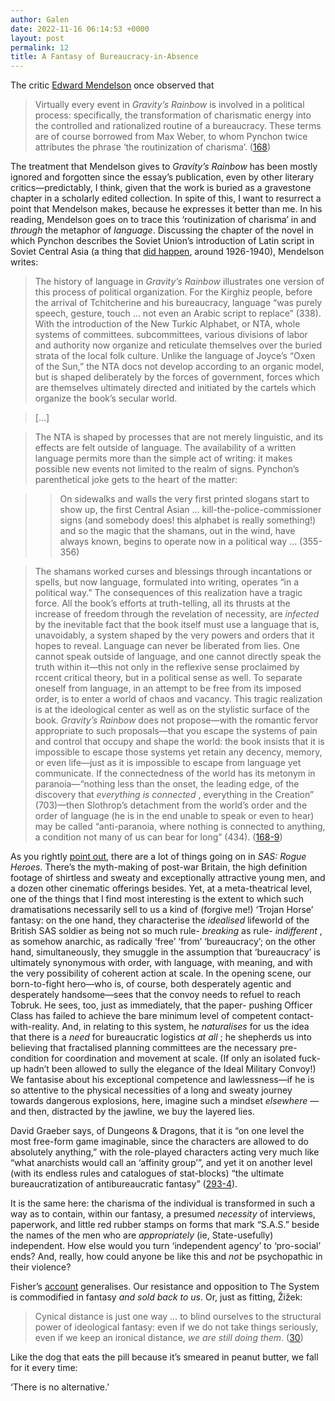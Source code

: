 ```yaml
---
author: Galen
date: 2022-11-16 06:14:53 +0000
layout: post
permalink: 12
title: A Fantasy of Bureaucracy-in-Absence
---
```



The critic [Edward Mendelson](https://en.wikipedia.org/wiki/Edward_Mendelson)
once observed that

> Virtually every event in _Gravity’s Rainbow_ is involved in a political
process: specifically, the transformation of charismatic energy into the
controlled and rationalized routine of a bureaucracy. These terms are of
course borrowed from Max Weber, to whom Pynchon twice attributes the phrase
‘the routinization of charisma’.
([168](https://www.worldcat.org/isbn/0316522317))

The treatment that Mendelson gives to _Gravity’s Rainbow_ has been mostly
ignored and forgotten since the essay’s publication, even by other literary
critics—predictably, I think, given that the work is buried as a gravestone
chapter in a scholarly edited collection. In spite of this, I want to
resurrect a point that Mendelson makes, because he expresses it better than
me. In his reading, Mendelson goes on to trace this ‘routinization of
charisma’ in and _through_ the metaphor of _language_. Discussing the chapter
of the novel in which Pynchon describes the Soviet Union’s introduction of
Latin script in Soviet Central Asia (a thing that [did
happen](https://worldcat.org/isbn/9780312041199), around 1926-1940), Mendelson
writes:

> The history of language in _Gravity’s Rainbow_ illustrates one version of
this process of political organization. For the Kirghiz people, before the
arrival of Tchitcherine and his bureaucracy, language “was purely speech,
gesture, touch … not even an Arabic script to replace” (338). With the
introduction of the New Turkic Alphabet, or NTA, whole systems of committees.
subcommittees, various divisions of labor and authority now organize and
reticulate themselves over the buried strata of the local folk culture. Unlike
the language of Joyce’s “Oxen of the Sun,” the NTA docs not develop according
to an organic model, but is shaped deliberately by the forces of government,
forces which are themselves ultimately directed and initiated by the cartels
which organize the book’s secular world.

>

> […]

>

> The NTA is shaped by processes that are not merely linguistic, and its
effects are felt outside of language. The availability of a written language
permits more than the simple act of writing: it makes possible new events not
limited to the realm of signs. Pynchon’s parenthetical joke gets to the heart
of the matter:

>

>> On sidewalks and walls the very first printed slogans start to show up, the
first Central Asian … kill-the-police-commissioner signs (and somebody does!
this alphabet is really something!) and so the magic that the shamans, out in
the wind, have always known, begins to operate now in a political way …
(355-356)

>

> The shamans worked curses and blessings through incantations or spells, but
now language, formulated into writing, operates “in a political way.” The
consequences of this realization have a tragic force. All the book’s efforts
at truth-telling, all its thrusts at the increase of freedom through the
revelation of necessity, are _infected_ by the inevitable fact that the book
itself must use a language that is, unavoidably, a system shaped by the very
powers and orders that it hopes to reveal. Language can never be liberated
from lies. One cannot speak outside of language, and one cannot directly speak
the truth within it—this not only in the reflexive sense proclaimed by rccent
critical theory, but in a political sense as well. To separate oneself from
language, in an attempt to be free from its imposed order, is to enter a world
of chaos and vacancy. This tragic realization is at the ideological center as
well as on the stylistic surface of the book. _Gravity’s Rainbow_ does not
propose—with the romantic fervor appropriate to such proposals—that you escape
the systems of pain and control that occupy and shape the world: the book
insists that it is impossible to escape those systems yet retain any decency,
memory, or even life—just as it is impossible to escape from language yet
communicate. If the connectedness of the world has its metonym in
paranoia—“nothing less than the onset, the leading edge, of the discovery that
_everything is connected_ , everything in the Creation” (703)—then Slothrop’s
detachment from the world’s order and the order of language (he is in the end
unable to speak or even to hear) may be called “anti-paranoia, where nothing
is connected to anything, a condition not many of us can bear for long” (434).
([168-9](https://www.worldcat.org/isbn/0316522317))

As you rightly [point out](https://angst.blog/11), there are a lot of things
going on in _SAS: Rogue Heroes_. There’s the myth-making of post-war Britain,
the high definition footage of shirtless and sweaty and exceptionally
attractive young men, and a dozen other cinematic offerings besides. Yet, at a
meta-theatrical level, one of the things that I find most interesting is the
extent to which such dramatisations necessarily sell to us a kind of (forgive
me!) ‘Trojan Horse’ fantasy: on the one hand, they characterise the
_idealised_ lifeworld of the British SAS soldier as being not so much rule-
_breaking_ as rule- _indifferent_ , as somehow anarchic, as radically ‘free’
‘from’ ‘bureaucracy’; on the other hand, simultaneously, they smuggle in the
assumption that ‘bureaucracy’ is ultimately synonymous with order, with
language, with meaning, and with the very possibility of coherent action at
scale. In the opening scene, our born-to-fight hero—who is, of course, both
desperately agentic and desperately handsome—sees that the convoy needs to
refuel to reach Tobruk. He sees, too, just as immediately, that the paper-
pushing Officer Class has failed to achieve the bare minimum level of
competent contact-with-reality. And, in relating to this system, he
_naturalises_ for us the idea that there is a _need_ for bureaucratic
logistics _at all_ ; he shepherds us into believing that fractalised planning
committees are the necessary pre-condition for coordination and movement at
scale. (If only an isolated fuck-up hadn’t been allowed to sully the elegance
of the Ideal Military Convoy!) We fantasise about his exceptional competence
and lawlessness—if he is so attentive to the physical necessities of a long
and sweaty journey towards dangerous explosions, here, imagine such a mindset
_elsewhere_ —and then, distracted by the jawline, we buy the layered lies.

David Graeber says, of Dungeons & Dragons, that it is “on one level the most
free-form game imaginable, since the characters are allowed to do absolutely
anything,” with the role-played characters acting very much like “what
anarchists would call an ‘affinity group’”, and yet it on another level (with
its endless rules and catalogues of stat-blocks) “the ultimate
bureaucratization of antibureaucratic fantasy”
([293-4](https://worldcat.org/isbn/9781612193748)).

It is the same here: the charisma of the individual is transformed in such a
way as to contain, within our fantasy, a presumed _necessity_ of interviews,
paperwork, and little red rubber stamps on forms that mark “S.A.S.” beside the
names of the men who are _appropriately_ (ie, State-usefully) independent. How
else would you turn ‘independent agency’ to ‘pro-social’ ends? And, really,
how could anyone be like this and _not_ be psychopathic in their violence?

Fisher’s [account](https://worldcat.org/isbn/9781846943171) generalises. Our
resistance and opposition to The System is commodified in fantasy _and_ _sold
back to us_. Or, just as fitting, Žižek:

> Cynical distance is just one way … to blind ourselves to the structural
power of ideological fantasy: even if we do not take things seriously, even if
we keep an ironical distance, _we are still doing them_.
([30](https://worldcat.org/isbn/9781844673001))

Like the dog that eats the pill because it’s smeared in peanut butter, we fall
for it every time:

‘There is no alternative.’
